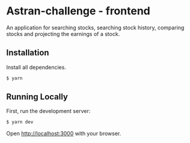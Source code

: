 # Astran-challenge - frontend

An application for searching stocks, searching stock history, comparing stocks and projecting the earnings of a stock.

## Installation

Install all dependencies.

```bash
$ yarn
```

## Running Locally

First, run the development server:

```bash
$ yarn dev
```

Open [http://localhost:3000](http://localhost:3000) with your browser.
